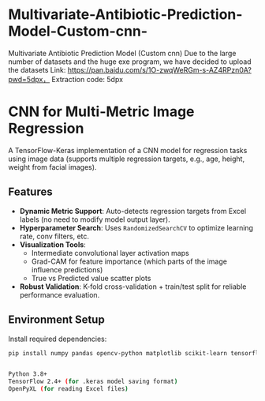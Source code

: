 # Multivariate-Antibiotic-Prediction-Model-Custom-cnn-
Multivariate Antibiotic Prediction Model (Custom cnn)
Due to the large number of datasets and the huge exe program, we have decided to upload the datasets
Link: https://pan.baidu.com/s/1O-zwqWeRGm-s-AZ4RPzn0A?pwd=5dpx， Extraction code: 5dpx


# CNN for Multi-Metric Image Regression
A TensorFlow-Keras implementation of a CNN model for regression tasks using image data (supports multiple regression targets, e.g., age, height, weight from facial images).

## Features
- **Dynamic Metric Support**: Auto-detects regression targets from Excel labels (no need to modify model output layer).
- **Hyperparameter Search**: Uses `RandomizedSearchCV` to optimize learning rate, conv filters, etc.
- **Visualization Tools**: 
  - Intermediate convolutional layer activation maps
  - Grad-CAM for feature importance (which parts of the image influence predictions)
  - True vs Predicted value scatter plots
- **Robust Validation**: K-fold cross-validation + train/test split for reliable performance evaluation.

## Environment Setup
Install required dependencies:
```bash
pip install numpy pandas opencv-python matplotlib scikit-learn tensorflow openpyxl


Python 3.8+
TensorFlow 2.4+ (for .keras model saving format)
OpenPyXL (for reading Excel files)
